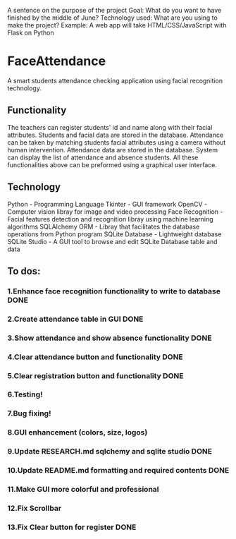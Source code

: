 A sentence on the purpose of the project
Goal: What do you want to have finished by the middle of June?
Technology used: What are you using to make the project?
Example: A web app will take HTML/CSS/JavaScript with Flask on Python

# FaceAttendance

A smart students attendance checking application using facial recognition technology.

## Functionality

The teachers can register students' id and name along with their facial attributes. 
Students and facial data are stored in the database.
Attendance can be taken by matching students facial attributes using a camera without human intervention.
Attendance data are stored in the database.
System can display the list of attendance and absence students.
All these functionalities above can be preformed using a graphical user interface. 

## Technology

Python - Programming Language
Tkinter - GUI framework
OpenCV - Computer vision libray for image and video processing
Face Recognition - Facial features detection and recognition libray using machine learning algorithms
SQLAlchemy ORM - Libray that facilitates the database operations from Python program
SQLite Database - Lightweight database
SQLite Studio - A GUI tool to browse and edit SQLite Database table and data

## To dos:
### 1.Enhance face recognition functionality to write to database DONE
### 2.Create attendance table in GUI DONE 
### 3.Show attendance and show absence functionality DONE
### 4.Clear attendance button and functionality DONE
### 5.Clear registration button and functionality DONE
### 6.Testing!
### 7.Bug fixing!
### 8.GUI enhancement (colors, size, logos)
### 9.Update RESEARCH.md sqlchemy and sqlite studio DONE
### 10.Update README.md formatting and required contents DONE
### 11.Make GUI more colorful and professional
### 12.Fix Scrollbar 
### 13.Fix Clear button for register DONE
